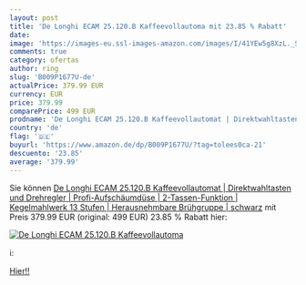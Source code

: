 ```yaml
---
layout: post
title: 'De Longhi ECAM 25.120.B Kaffeevollautoma mit 23.85 % Rabatt'
date: 
image: 'https://images-eu.ssl-images-amazon.com/images/I/41YEw5g8XzL._SL200_.jpg'
comments: true
category: ofertas
author: ring
slug: 'B009P1677U-de'
actualPrice: 379.99 EUR
currency: EUR
price: 379.99
comparePrice: 499 EUR
prodname: 'De Longhi ECAM 25.120.B Kaffeevollautomat | Direktwahltasten und Drehregler | Profi-Aufschäumdüse | 2-Tassen-Funktion | Kegelmahlwerk 13 Stufen | Herausnehmbare Brühgruppe | schwarz'
country: 'de'
flag: '🇩🇪'
buyurl: 'https://www.amazon.de/dp/B009P1677U/?tag=tolees0ca-21'
descuento: '23.85'
average: '379.99'
---
```


Sie können [De Longhi ECAM 25.120.B Kaffeevollautomat | Direktwahltasten und Drehregler | Profi-Aufschäumdüse | 2-Tassen-Funktion | Kegelmahlwerk 13 Stufen | Herausnehmbare Brühgruppe | schwarz](https://www.amazon.de/dp/B009P1677U/?tag=tolees0ca-21) mit Preis 379.99 EUR (original: 499 EUR) 23.85 % Rabatt hier:

[![De Longhi ECAM 25.120.B Kaffeevollautoma](https://images-eu.ssl-images-amazon.com/images/I/41YEw5g8XzL._SL200_.jpg)](https://www.amazon.de/dp/B009P1677U/?tag=tolees0ca-21)

ℹ️:


[Hier!!](https://www.amazon.de/dp/B009P1677U/?tag=tolees0ca-21)
